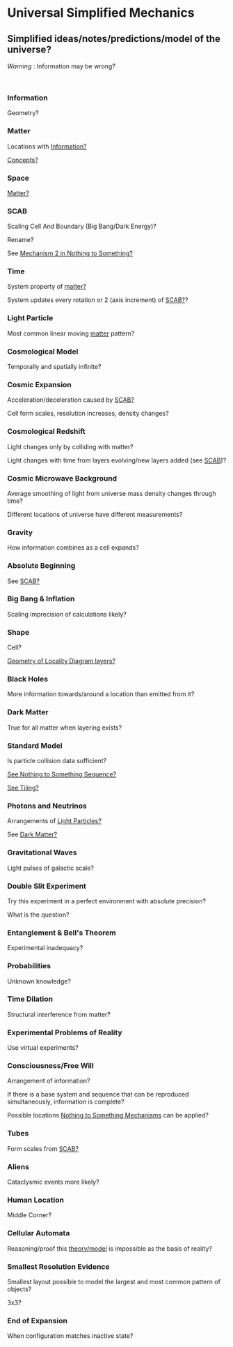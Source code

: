 # Universal Simplified Mechanics

## Simplified ideas/notes/predictions/model of the universe?

*Warning* : Information may be wrong?

<br/>

### Information

Geometry?

### Matter

Locations with [Information?](#information)

[Concepts?](https://github.com/tboie/universal_phreak_generator?tab=readme-ov-file#system-mechanics-visualization)

### Space

[Matter?](#matter)

### SCAB

Scaling Cell And Boundary (Big Bang/Dark Energy)?

Rename?

See [Mechanism 2 in Nothing to Something?](https://github.com/tboie/universal_phreak_generator?tab=readme-ov-file#mechanism-2)

### Time

System property of [matter?](Matter?)

System updates every rotation or 2 (axis increment) of [SCAB?](#scab)?

### Light Particle

Most common linear moving [matter](#matter) pattern?

### Cosmological Model

Temporally and spatially infinite?

### Cosmic Expansion

Acceleration/deceleration caused by [SCAB?](#scab)

Cell form scales, resolution increases, density changes?

### Cosmological Redshift

Light changes only by colliding with matter?

Light changes with time from layers evolving/new layers added (see [SCAB](#scab))?

### Cosmic Microwave Background

Average smoothing of light from universe mass density changes through time?

Different locations of universe have different measurements?

### Gravity

How information combines as a cell expands?

### Absolute Beginning

See [SCAB?](#scab)

### Big Bang & Inflation

Scaling imprecision of calculations likely?

### Shape

Cell?

[Geometry of Locality Diagram layers?](https://github.com/tboie/universal_phreak_generator?tab=readme-ov-file#system-mechanics-visualization)

### Black Holes

More information towards/around a location than emitted from it?

### Dark Matter

True for all matter when layering exists?

### Standard Model

Is particle collision data sufficient?

[See Nothing to Something Sequence?](https://github.com/tboie/universal_phreak_generator?tab=readme-ov-file#nothing-to-something-sequence)

[See Tiling?](https://github.com/tboie/universal_phreak_generator?tab=readme-ov-file#tiles)

### Photons and Neutrinos

Arrangements of [Light Particles?](#light-particle)

See [Dark Matter?](#dark-matter)

### Gravitational Waves

Light pulses of galactic scale?

### Double Slit Experiment

Try this experiment in a perfect environment with absolute precision?

What is the question?

### Entanglement & Bell's Theorem

Experimental inadequacy?

### Probabilities

Unknown knowledge?

### Time Dilation

Structural interference from matter?

### Experimental Problems of Reality

Use virtual experiments?

### Consciousness/Free Will

Arrangement of information?

If there is a base system and sequence that can be reproduced simultaneously, information is complete?

Possible locations [Nothing to Something Mechanisms](https://github.com/tboie/universal_phreak_generator/blob/main/README.md#nothing-to-something-sequence) can be applied?

### Tubes

Form scales from [SCAB?](#scab)

### Aliens

Cataclysmic events more likely?

### Human Location

Middle Corner?

### Cellular Automata

Reasoning/proof this [theory/model](#scab) is impossible as the basis of reality?

### Smallest Resolution Evidence

Smallest layout possible to model the largest and most common pattern of objects?

3x3?

### End of Expansion

When configuration matches inactive state?
